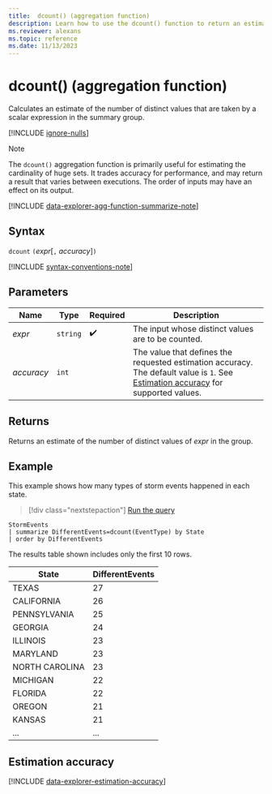 ```yaml
---
title:  dcount() (aggregation function)
description: Learn how to use the dcount() function to return an estimate of the number of distinct values of an expression within a group.
ms.reviewer: alexans
ms.topic: reference
ms.date: 11/13/2023
---
```

# dcount() (aggregation function)

Calculates an estimate of the number of distinct values that are taken by a scalar expression in the summary group.

[!INCLUDE [ignore-nulls](../../includes/ignore-nulls.md)]

> [!NOTE]
> The `dcount()` aggregation function is primarily useful for estimating the cardinality of huge sets. It trades accuracy for performance, and may return a result that varies between executions. The order of inputs may have an effect on its output.

[!INCLUDE [data-explorer-agg-function-summarize-note](../../includes/data-explorer-agg-function-summarize-note.md)]

## Syntax

`dcount` `(`*expr*[`,` *accuracy*]`)`

[!INCLUDE [syntax-conventions-note](../../includes/syntax-conventions-note.md)]

## Parameters

| Name | Type | Required | Description |
|--|--|--|--|
| *expr*| `string` |  :heavy_check_mark: | The input whose distinct values are to be counted. |
| *accuracy* | `int` |   | The value that defines the requested estimation accuracy. The default value is `1`. See [Estimation accuracy](#estimation-accuracy) for supported values. |

## Returns

Returns an estimate of the number of distinct values of *expr* in the group.

## Example

This example shows how many types of storm events happened in each state.

> [!div class="nextstepaction"]
> <a href="https://dataexplorer.azure.com/clusters/help/databases/Samples?query=H4sIAAAAAAAAAwsuyS/KdS1LzSsp5qpRKC7NzU0syqxKVXDJTEtLLQIKQ+RsU5LzS/NKNMC8kMqCVE2FpEqF4JLEklSgtvyilNQikACaLgBDbD8AXQAAAA==" target="_blank">Run the query</a>

```kusto
StormEvents
| summarize DifferentEvents=dcount(EventType) by State
| order by DifferentEvents
```

The results table shown includes only the first 10 rows.

| State                | DifferentEvents |
| -------------------- | --------------- |
| TEXAS                | 27              |
| CALIFORNIA           | 26              |
| PENNSYLVANIA         | 25              |
| GEORGIA              | 24              |
| ILLINOIS             | 23              |
| MARYLAND             | 23              |
| NORTH CAROLINA       | 23              |
| MICHIGAN             | 22              |
| FLORIDA              | 22              |
| OREGON               | 21              |
| KANSAS               | 21              |
| ... | ... |

## Estimation accuracy

[!INCLUDE [data-explorer-estimation-accuracy](../../includes/data-explorer-estimation-accuracy.md)]
